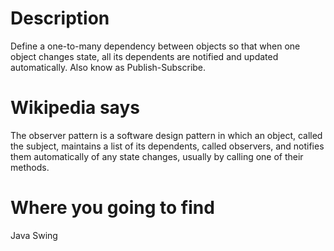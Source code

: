 # Description
Define a one-to-many dependency between objects so that when one object changes state, all its dependents are notified and updated automatically. Also know as Publish-Subscribe.

# Wikipedia says
The observer pattern is a software design pattern in which an object, called the subject, maintains a list of its dependents, called observers, and notifies them automatically of any state changes, usually by calling one of their methods.

# Where you going to find
Java Swing
